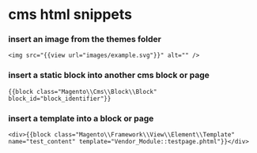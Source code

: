# cms html snippets

### insert an image from the themes folder

    <img src="{{view url="images/example.svg"}}" alt="" />

### insert a static block into another cms block or page

    {{block class="Magento\\Cms\\Block\\Block" block_id="block_identifier"}}

### insert a template into a block or page

    <div>{{block class="Magento\\Framework\\View\\Element\\Template" name="test_content" template="Vendor_Module::testpage.phtml"}}</div>
